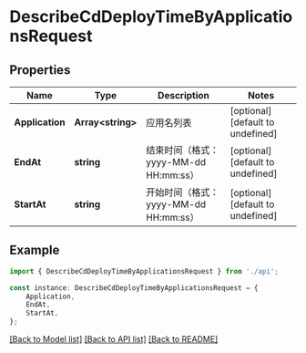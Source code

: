 # DescribeCdDeployTimeByApplicationsRequest


## Properties

Name | Type | Description | Notes
------------ | ------------- | ------------- | -------------
**Application** | **Array&lt;string&gt;** | 应用名列表 | [optional] [default to undefined]
**EndAt** | **string** | 结束时间（格式：yyyy-MM-dd HH:mm:ss） | [optional] [default to undefined]
**StartAt** | **string** | 开始时间（格式：yyyy-MM-dd HH:mm:ss） | [optional] [default to undefined]

## Example

```typescript
import { DescribeCdDeployTimeByApplicationsRequest } from './api';

const instance: DescribeCdDeployTimeByApplicationsRequest = {
    Application,
    EndAt,
    StartAt,
};
```

[[Back to Model list]](../README.md#documentation-for-models) [[Back to API list]](../README.md#documentation-for-api-endpoints) [[Back to README]](../README.md)
